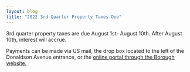 ```yaml
---
layout: blog
title: "2022 3rd Quarter Property Taxes Due"
---
```


3rd quarter property taxes are due August 1st- August 10th. After August 10th, interest will accrue.

Payments can be made via US mail, the drop box located to the left of the Donaldson Avenue entrance, or the [online portal through the Borough website.](https://www.cit-e.net/rutherford-nj/cn/TaxBill_Std/?tpid=15571)

